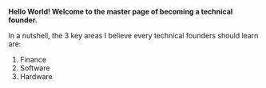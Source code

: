 **Hello World! Welcome to the master page of becoming a technical founder.**

In a nutshell, the 3 key areas I believe every technical founders should learn are:

1) Finance
2) Software
3) Hardware


